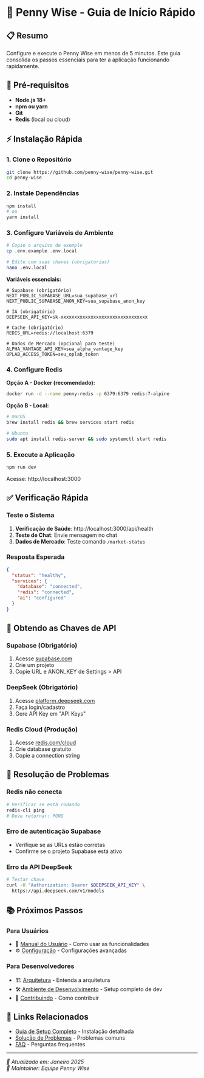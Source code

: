 # 🚀 Penny Wise - Guia de Início Rápido

## 📋 Resumo

Configure e execute o Penny Wise em menos de 5 minutos. Este guia consolida os passos essenciais para ter a aplicação funcionando rapidamente.

## 🎯 Pré-requisitos

- **Node.js 18+** 
- **npm ou yarn**
- **Git**
- **Redis** (local ou cloud)

## ⚡ Instalação Rápida

### 1. Clone o Repositório

```bash
git clone https://github.com/penny-wise/penny-wise.git
cd penny-wise
```

### 2. Instale Dependências

```bash
npm install
# ou
yarn install
```

### 3. Configure Variáveis de Ambiente

```bash
# Copie o arquivo de exemplo
cp .env.example .env.local

# Edite com suas chaves (obrigatórias)
nano .env.local
```

**Variáveis essenciais:**
```env
# Supabase (obrigatório)
NEXT_PUBLIC_SUPABASE_URL=sua_supabase_url
NEXT_PUBLIC_SUPABASE_ANON_KEY=sua_supabase_anon_key

# IA (obrigatório)
DEEPSEEK_API_KEY=sk-xxxxxxxxxxxxxxxxxxxxxxxxxxxxxxxx

# Cache (obrigatório)
REDIS_URL=redis://localhost:6379

# Dados de Mercado (opcional para teste)
ALPHA_VANTAGE_API_KEY=sua_alpha_vantage_key
OPLAB_ACCESS_TOKEN=seu_oplab_token
```

### 4. Configure Redis

**Opção A - Docker (recomendado):**
```bash
docker run -d --name penny-redis -p 6379:6379 redis:7-alpine
```

**Opção B - Local:**
```bash
# macOS
brew install redis && brew services start redis

# Ubuntu
sudo apt install redis-server && sudo systemctl start redis
```

### 5. Execute a Aplicação

```bash
npm run dev
```

Acesse: http://localhost:3000

## ✅ Verificação Rápida

### Teste o Sistema

1. **Verificação de Saúde**: http://localhost:3000/api/health
2. **Teste de Chat**: Envie mensagem no chat
3. **Dados de Mercado**: Teste comando `/market-status`

### Resposta Esperada
```json
{
  "status": "healthy",
  "services": {
    "database": "connected",
    "redis": "connected",
    "ai": "configured"
  }
}
```

## 🔑 Obtendo as Chaves de API

### Supabase (Obrigatório)
1. Acesse [supabase.com](https://supabase.com)
2. Crie um projeto
3. Copie URL e ANON_KEY de Settings > API

### DeepSeek (Obrigatório)
1. Acesse [platform.deepseek.com](https://platform.deepseek.com)
2. Faça login/cadastro
3. Gere API Key em "API Keys"

### Redis Cloud (Produção)
1. Acesse [redis.com/cloud](https://redis.com/cloud)
2. Crie database gratuito
3. Copie a connection string

## 🚨 Resolução de Problemas

### Redis não conecta
```bash
# Verificar se está rodando
redis-cli ping
# Deve retornar: PONG
```

### Erro de autenticação Supabase
- Verifique se as URLs estão corretas
- Confirme se o projeto Supabase está ativo

### Erro da API DeepSeek
```bash
# Testar chave
curl -H "Authorization: Bearer $DEEPSEEK_API_KEY" \
  https://api.deepseek.com/v1/models
```

## 📚 Próximos Passos

### Para Usuários
- 📖 [Manual do Usuário](../02-user-guides/manual-do-usuario.md) - Como usar as funcionalidades
- ⚙️ [Configuração](../02-user-guides/configuracao.md) - Configurações avançadas

### Para Desenvolvedores
- 🏗️ [Arquitetura](./visao-geral-arquitetura.md) - Entenda a arquitetura
- 🛠️ [Ambiente de Desenvolvimento](./ambiente-desenvolvimento.md) - Setup completo de dev
- 🤝 [Contribuindo](../03-developer-guides/guia-contribuicao.md) - Como contribuir

## 🔗 Links Relacionados

- [Guia de Setup Completo](./guia-de-setup.md) - Instalação detalhada
- [Solução de Problemas](../07-operations/solucao-problemas.md) - Problemas comuns
- [FAQ](../09-resources/perguntas-frequentes.md) - Perguntas frequentes

---

*📅 Atualizado em: Janeiro 2025*  
*👤 Maintainer: Equipe Penny Wise* 
